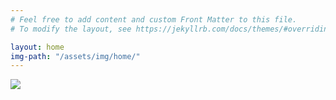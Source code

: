```yaml
---
# Feel free to add content and custom Front Matter to this file.
# To modify the layout, see https://jekyllrb.com/docs/themes/#overriding-theme-defaults

layout: home
img-path: "/assets/img/home/"
---
```


![]({{page.img-path}}home-tree-ai2.jpg)